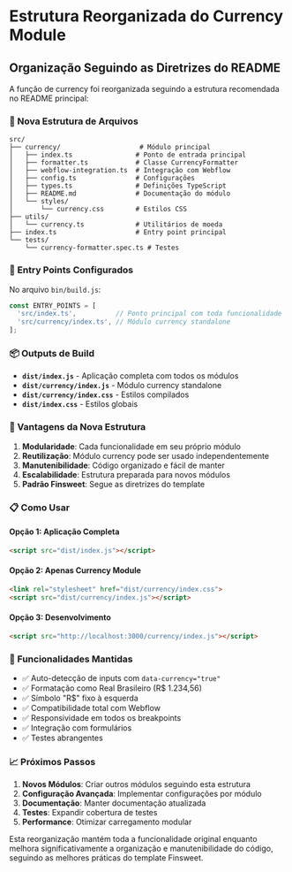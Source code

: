 # Estrutura Reorganizada do Currency Module

## Organização Seguindo as Diretrizes do README

A função de currency foi reorganizada seguindo a estrutura recomendada no README principal:

### 📁 Nova Estrutura de Arquivos

```
src/
├── currency/                    # Módulo principal
│   ├── index.ts                # Ponto de entrada principal
│   ├── formatter.ts            # Classe CurrencyFormatter
│   ├── webflow-integration.ts  # Integração com Webflow
│   ├── config.ts               # Configurações
│   ├── types.ts                # Definições TypeScript
│   ├── README.md               # Documentação do módulo
│   └── styles/
│       └── currency.css        # Estilos CSS
├── utils/
│   └── currency.ts             # Utilitários de moeda
├── index.ts                    # Entry point principal
└── tests/
    └── currency-formatter.spec.ts # Testes
```

### 🎯 Entry Points Configurados

No arquivo `bin/build.js`:

```javascript
const ENTRY_POINTS = [
  'src/index.ts',          // Ponto principal com toda funcionalidade
  'src/currency/index.ts', // Módulo currency standalone
];
```

### 📦 Outputs de Build

- **`dist/index.js`** - Aplicação completa com todos os módulos
- **`dist/currency/index.js`** - Módulo currency standalone
- **`dist/currency/index.css`** - Estilos compilados
- **`dist/index.css`** - Estilos globais

### 🔧 Vantagens da Nova Estrutura

1. **Modularidade**: Cada funcionalidade em seu próprio módulo
2. **Reutilização**: Módulo currency pode ser usado independentemente
3. **Manutenibilidade**: Código organizado e fácil de manter
4. **Escalabilidade**: Estrutura preparada para novos módulos
5. **Padrão Finsweet**: Segue as diretrizes do template

### 📋 Como Usar

#### Opção 1: Aplicação Completa
```html
<script src="dist/index.js"></script>
```

#### Opção 2: Apenas Currency Module
```html
<link rel="stylesheet" href="dist/currency/index.css">
<script src="dist/currency/index.js"></script>
```

#### Opção 3: Desenvolvimento
```html
<script src="http://localhost:3000/currency/index.js"></script>
```

### 🚀 Funcionalidades Mantidas

- ✅ Auto-detecção de inputs com `data-currency="true"`
- ✅ Formatação como Real Brasileiro (R$ 1.234,56)
- ✅ Símbolo "R$" fixo à esquerda
- ✅ Compatibilidade total com Webflow
- ✅ Responsividade em todos os breakpoints
- ✅ Integração com formulários
- ✅ Testes abrangentes

### 📈 Próximos Passos

1. **Novos Módulos**: Criar outros módulos seguindo esta estrutura
2. **Configuração Avançada**: Implementar configurações por módulo
3. **Documentação**: Manter documentação atualizada
4. **Testes**: Expandir cobertura de testes
5. **Performance**: Otimizar carregamento modular

Esta reorganização mantém toda a funcionalidade original enquanto melhora significativamente a organização e manutenibilidade do código, seguindo as melhores práticas do template Finsweet.
